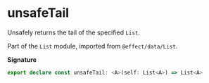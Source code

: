 # unsafeTail

Unsafely returns the tail of the specified `List`.

Part of the `List` module, imported from `@effect/data/List`.

**Signature**

```ts
export declare const unsafeTail: <A>(self: List<A>) => List<A>
```
